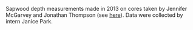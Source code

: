 Sapwood depth measurements made in 2013 on cores taken by Jennifer McGarvey and Jonathan Thompson (see [here](https://github.com/SCBI-ForestGEO/SCBI-ForestGEO-Data/tree/master/tree_cores/measurement_files/original_data_files)). Data were collected by intern Janice Park. 
